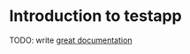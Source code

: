 # Introduction to testapp

TODO: write [great documentation](http://jacobian.org/writing/what-to-write/)

